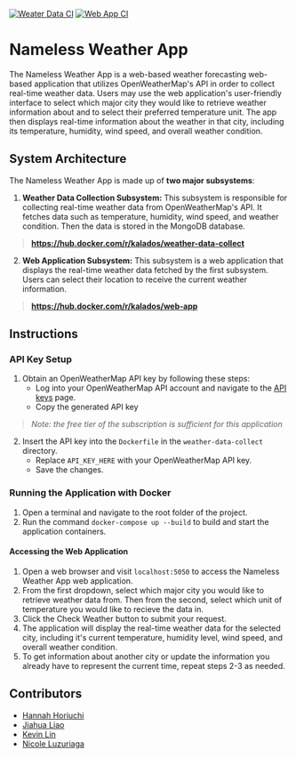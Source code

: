 [![Weater Data CI](https://github.com/software-students-spring2024/5-final-project-spring-2024-namelessssss/actions/workflows/weatherDataCollect.yml/badge.svg?branch=main)](https://github.com/software-students-spring2024/5-final-project-spring-2024-namelessssss/actions/workflows/weatherDataCollect.yml)
[![Web App CI](https://github.com/software-students-spring2024/5-final-project-spring-2024-namelessssss/actions/workflows/webApp.yml/badge.svg)](https://github.com/software-students-spring2024/5-final-project-spring-2024-namelessssss/actions/workflows/webApp.yml)

# Nameless Weather App

The Nameless Weather App is a web-based weather forecasting web-based application that utilizes OpenWeatherMap's API in order to collect real-time weather data.
Users may use the web application's user-friendly interface to select which major city they would like to retrieve weather information about and to select their preferred temperature unit.
The app then displays real-time information about the weather in that city, including its temperature, humidity, wind speed, and overall weather condition.

## System Architecture
The Nameless Weather App is made up of **two major subsystems**:

1. **Weather Data Collection Subsystem:** This subsystem is responsible for collecting real-time weather data from OpenWeatherMap's API. It fetches data such as temperature, humidity, wind speed, and weather condition. Then the data is stored in the MongoDB database.
> **https://hub.docker.com/r/kalados/weather-data-collect**

2. **Web Application Subsystem:** This subsystem is a web application that displays the real-time weather data fetched by the first subsystem. Users can select their location to receive the current weather information.
> **https://hub.docker.com/r/kalados/web-app**

## Instructions

### API Key Setup
1. Obtain an OpenWeatherMap API key by following these steps:
    - Log into your OpenWeatherMap API account and navigate to the [API keys](https://home.openweathermap.org/api_keys) page.
    -  Copy the generated API key
> *Note: the free tier of the subscription is sufficient for this application*

2. Insert the API key into the `Dockerfile` in the `weather-data-collect` directory.
    - Replace `API_KEY_HERE` with your OpenWeatherMap API key.
    - Save the changes.

### Running the Application with Docker

1. Open a terminal and navigate to the root folder of the project.
2. Run the command `docker-compose up --build` to build and start the application containers.

#### Accessing the Web Application

1. Open a web browser and visit `localhost:5050` to access the Nameless Weather App web application.
2. From the first dropdown, select which major city you would like to retrieve weather data from. Then from the second, select which unit of temperature you would like to recieve the data in.
3. Click the Check Weather button to submit your request.
4. The application will display the real-time weather data for the selected city, including it's current temperature, humidity level, wind speed, and overall weather condition.
5. To get information about another city or update the information you already have to represent the current time, repeat steps 2-3 as needed.

## Contributors

- [Hannah Horiuchi](https://github.com/hah8236)
- [Jiahua Liao](https://github.com/Jiahuita)
- [Kevin Lin](https://github.com/Kalados)
- [Nicole Luzuriaga](https://github.com/nicjluz)